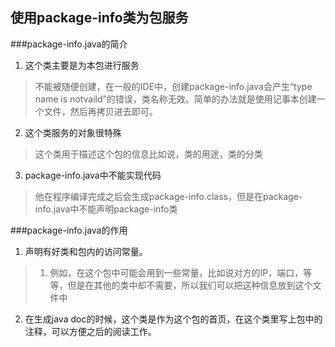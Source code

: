 使用package-info类为包服务
---

###package-info.java的简介

1. 这个类主要是为本包进行服务
> 不能被随便创建，在一般的IDE中，创建package-info.java会产生“type name is notvaild”的错误，类名称无效。简单的办法就是使用记事本创建一个文件，然后再拷贝进去即可。

2. 这个类服务的对象很特殊
> 这个类用于描述这个包的信息比如说，类的用途，类的分类

3. package-info.java中不能实现代码
> 他在程序编译完成之后会生成package-info.class，但是在package-info.java中不能声明package-info类

###package-info.java的作用

1. 声明有好类和包内的访问常量。
> 1. 例如，在这个包中可能会用到一些常量，比如说对方的IP，端口，等等，但是在其他的类中却不需要，所以我们可以把这种信息放到这个文件中
 
2. 在生成java doc的时候，这个类是作为这个包的首页，在这个类里写上包中的注释，可以方便之后的阅读工作。